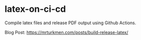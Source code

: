 # latex-on-ci-cd
Compile latex files  and release PDF output using Github Actions.

Blog Post: https://mrturkmen.com/posts/build-release-latex/
